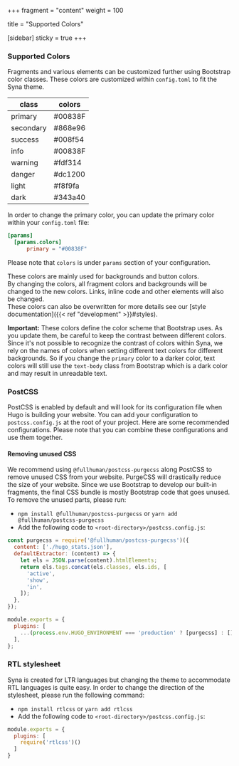 +++
fragment = "content"
weight = 100

title = "Supported Colors"

[sidebar]
  sticky = true
+++

### Supported Colors

Fragments and various elements can be customized further using Bootstrap color classes.
These colors are customized within `config.toml` to fit the Syna theme.

| class     | colors  |
| --------- | ------- |
| primary   | #00838F |
| secondary | #868e96 |
| success   | #008f54 |
| info      | #00838F |
| warning   | #fdf314 |
| danger    | #dc1200 |
| light     | #f8f9fa |
| dark      | #343a40 |

In order to change the primary color, you can update the primary color within your `config.toml` file:

```toml
[params]
  [params.colors]
      primary = "#00838F"
```

Please note that `colors` is under `params` section of your configuration.

These colors are mainly used for backgrounds and button colors.  
By changing the colors, all fragment colors and backgrounds will be changed to the new colors. Links, inline code and other elements will also be changed.  
These colors can also be overwritten for more details see our [style documentation]({{< ref "development" >}}#styles).

**Important:** These colors define the color scheme that Bootstrap uses. As you update them, be careful to keep the contrast between different colors. Since it's not possible to recognize the contrast of colors within Syna, we rely on the names of colors when setting different text colors for different backgrounds. So if you change the `primary` color to a darker color, text colors will still use the `text-body` class from Bootstrap which is a dark color and may result in unreadable text.

### PostCSS

PostCSS is enabled by default and will look for its configuration file when Hugo is building your website. You can add your configuration to `postcss.config.js` at the root of your project. Here are some recommended configurations. Please note that you can combine these configurations and use them together.

#### Removing unused CSS

We recommend using `@fullhuman/postcss-purgecss` along PostCSS to remove unused CSS from your website. PurgeCSS will drastically reduce the size of your website. Since we use Bootstrap to develop our built-in fragments, the final CSS bundle is mostly Bootstrap code that goes unused. To remove the unused parts, please run:

- `npm install @fullhuman/postcss-purgecss` or `yarn add @fullhuman/postcss-purgecss`
- Add the following code to `<root-directory>/postcss.config.js`:

```javascript
const purgecss = require('@fullhuman/postcss-purgecss')({
  content: ['./hugo_stats.json'],
  defaultExtractor: (content) => {
    let els = JSON.parse(content).htmlElements;
    return els.tags.concat(els.classes, els.ids, [
      'active',
      'show',
      'in',
    ]);
  },
});

module.exports = {
  plugins: [
    ...(process.env.HUGO_ENVIRONMENT === 'production' ? [purgecss] : []),
  ],
};
```

### RTL stylesheet

Syna is created for LTR languages but changing the theme to accommodate RTL languages is quite easy. In order to change the direction of the stylesheet, please run the following command:

- `npm install rtlcss` or `yarn add rtlcss`
- Add the following code to `<root-directory>/postcss.config.js`:

```javascript
module.exports = {
  plugins: [
    require('rtlcss')()
  ]
}
```
